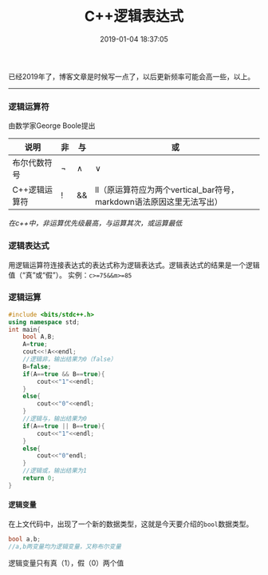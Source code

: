 ﻿---
title: C++逻辑表达式
date: 2019-01-04 18:37:05
tags: 计算机编程
src:
comments: true
---
已经2019年了，博客文章是时候写一点了，以后更新频率可能会高一些，以上。
<!-- more -->
------------

### 逻辑运算符
由数学家George Boole提出

| 说明 | 非 | 与 | 或 |
| --- | --- | --- | --- |
| 布尔代数符号 | ¬ | ∧ | ∨ |
| C++逻辑运算符 | ! | && | ll（原运算符应为两个vertical_bar符号，markdown语法原因这里无法写出） |

*在c++中，非运算优先级最高，与运算其次，或运算最低*
### 逻辑表达式
用逻辑运算符连接表达式的表达式称为逻辑表达式。逻辑表达式的结果是一个逻辑值（“真”或“假”）。
实例：`c>=75&&m>=85`
### 逻辑运算
```cpp
#include <bits/stdc++.h>
using namespace std;
int main{
	bool A,B;
	A=true;
	cout<<!A<<endl;
	//逻辑非，输出结果为0（false）
	B=false;
	if(A==true && B==true){
		cout<<"1"<<endl;
	}
	else{
		cout<<"0"<<endl;
	}
	//逻辑与，输出结果为0
	if(A==true || B==true){
		cout<<"1"<<endl;
	}
	else{
		cout<<"0"endl;
	}
	//逻辑或，输出结果为1
	return 0;
}
```
#### 逻辑变量
在上文代码中，出现了一个新的数据类型，这就是今天要介绍的`bool`数据类型。
```cpp
bool a,b;
//a,b两变量均为逻辑变量，又称布尔变量
```
逻辑变量只有真（1），假（0）两个值